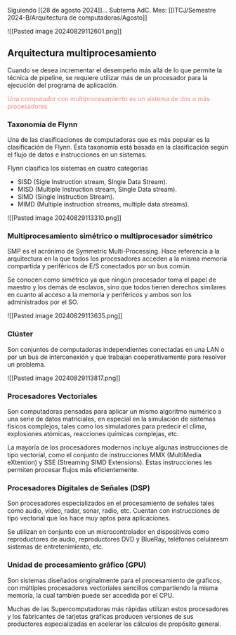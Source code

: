 Siguiendo [[28 de agosto 2024]]... 
Subtema AdC.
Mes: [[ITCJ/Semestre 2024-B/Arquitectura de computadoras/Agosto]]

![[Pasted image 20240829112601.png]]

## Arquitectura multiprocesamiento
Cuando se desea incrementar el desempeño  más allá de lo que permite la técnica de pipeline, se requiere utilizar más de un procesador para la ejecución del programa de aplicación.

<span style="color:#F88379">Una computador con multiprocesamiento es un sistema de dos o más procesadores</span>

### Taxonomía de Flynn
Una de las clasificaciones de computadoras que es más popular es la clasificación de Flynn. Ésta taxonomía está basada en la clasificación según el flujo de datos e instrucciones en un sistemas.

Flynn clasifica los sistemas en cuatro categorías
- SISD (Sigle Instruction stream, SIngle Data Stream).
- MISD (Multiple Instruction stream, Single Data stream).
- SIMD (Single Instruction Stream).
- MIMD (Multiple instruction streams, multiple data streams).

![[Pasted image 20240829113310.png]]

### Multiprocesamiento simétrico o multiprocesador simétrico
SMP es el acrónimo de Symmetric Multi-Processing. Hace referencia a la arquitectura en la que todos los procesadores acceden a la misma memoria compartida y periféricos de E/S conectados por un bus común.

Se conocen como simétrico ya que ningún procesador toma el papel de maestro y los demás de esclavos, sino que todos tienen derechos similares en cuanto al acceso a la memoria y periféricos y ambos son los administrados por el SO.

![[Pasted image 20240829113635.png]]

### Clúster
Son conjuntos de computadoras independientes conectadas en una LAN o por un bus de interconexión y que trabajan cooperativamente para resolver un problema.

![[Pasted image 20240829113817.png]]

### Procesadores Vectoriales
Son computadoras pensadas para aplicar un mismo algoritmo numérico a una serie de datos matriciales, en especial en la simulación de sistemas físicos complejos, tales como los simuladores para predecir el clima, explosiones atómicas, reacciones químicas complejas, etc.

La mayoría de los procesadores modernos incluye algunas instrucciones de tipo vectorial, como el conjunto de instrucciones MMX (MultiMedia eXtention) y SSE (Streaming SIMD Extensions). Estas instrucciones les permiten procesar flujos más eficientemente.

### Procesadores Digitales de Señales (DSP)
Son procesadores especializados en el procesamiento de señales tales como audio, video, radar, sonar, radio, etc. Cuentan con instrucciones de tipo vectorial que los hace muy aptos para aplicaciones.

Se utilizan en conjunto con un microcontrolador en dispositivos como reproductores de audio, reproductores DVD y BlueRay, teléfonos celularesm sistemas de entretenimiento, etc.

### Unidad de procesamiento gráfico (GPU)
Son sistemas diseñados originalmente para el procesamiento de gráficos, con múltiples procesadores vectoriales sencillos compartiendo la misma memoria, la cual tambien puede ser accedida por el CPU.

Muchas de las Supercomputadoras más rápidas utilizan estos procesadores y los fabricantes de tarjetas gráficas producen versiones de sus productores especializadas en acelerar los cálculos de propósito general.
